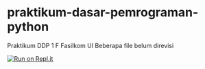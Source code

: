 # praktikum-dasar-pemrograman-python
Praktikum DDP 1 F Fasilkom UI
Beberapa file belum direvisi

[![Run on Repl.it](https://repl.it/badge/github/ferdifdi/praktikum-dasar-pemrograman-python)](https://repl.it/github/ferdifdi/praktikum-dasar-pemrograman-python)